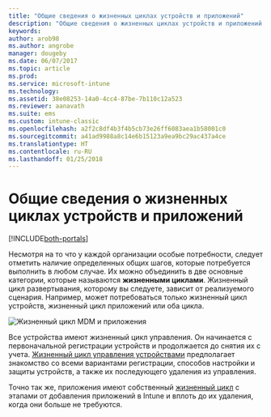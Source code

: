 ```yaml
---
title: "Общие сведения о жизненных циклах устройств и приложений"
description: "Общие сведения о жизненных циклах устройств и приложений в Intune."
keywords: 
author: arob98
ms.author: angrobe
manager: dougeby
ms.date: 06/07/2017
ms.topic: article
ms.prod: 
ms.service: microsoft-intune
ms.technology: 
ms.assetid: 38e08253-14a0-4cc4-87be-7b110c12a523
ms.reviewer: aanavath
ms.suite: ems
ms.custom: intune-classic
ms.openlocfilehash: a2f2c8df4b3f4b5cb73e26ff6083aea1b58001c0
ms.sourcegitcommit: a41ad9988a8c14e6b15123a9ea9bc29ac437a4ce
ms.translationtype: HT
ms.contentlocale: ru-RU
ms.lasthandoff: 01/25/2018
---
```

# <a name="overview-of-device-and-app-lifecycles"></a>Общие сведения о жизненных циклах устройств и приложений

[!INCLUDE[both-portals](./includes/note-for-both-portals.md)]

Несмотря на то что у каждой организации особые потребности, следует отметить наличие определенных общих шагов, которые потребуется выполнить в любом случае. Их можно объединить в две основные категории, которые называются **жизненными циклами**. Жизненный цикл развертывания, которому вы следуете, зависит от реализуемого сценария. Например, может потребоваться только жизненный цикл устройств, жизненный цикл приложений или оба цикла.

![Жизненный цикл MDM и приложения](./media/device-app-lifecycle.png "жизненные циклы мобильных устройств и приложений")

Все устройства имеют жизненный цикл управления. Он начинается с первоначальной регистрации устройств и продолжается до снятия их с учета. [Жизненный цикл управления устройствами](device-lifecycle.md) предполагает знакомство со всеми вариантами регистрации, способов настройки и защиты устройств, а также их последующего удаления из управления.

Точно так же, приложения имеют собственный [жизненный цикл](app-lifecycle.md) с этапами от добавления приложений в Intune и вплоть до их удаления, когда они больше не требуются.
